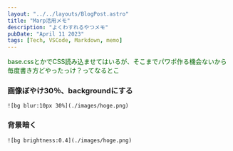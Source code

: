 ```yaml
---
layout: "../../layouts/BlogPost.astro"
title: "Marp活用メモ"
description: "よくわすれるやつメモ"
pubDate: "April 11 2023"
tags: [Tech, VSCode, Markdown, memo]
---
```


<font color='darkgreen'>base.cssとかでCSS読み込ませてはいるが、そこまでパワポ作る機会ないから毎度書き方どやったっけ？ってなるとこ</font>

### 画像ぼやけ30％、backgroundにする

`![bg blur:10px 30%](./images/hoge.png)`

### 背景暗く

`![bg brightness:0.4](./images/hoge.png)`
